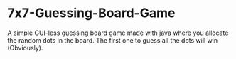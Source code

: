 # 7x7-Guessing-Board-Game
A simple GUI-less guessing board game made with java where you allocate the random dots in the board. The first one to guess all the dots will win (Obviously).
